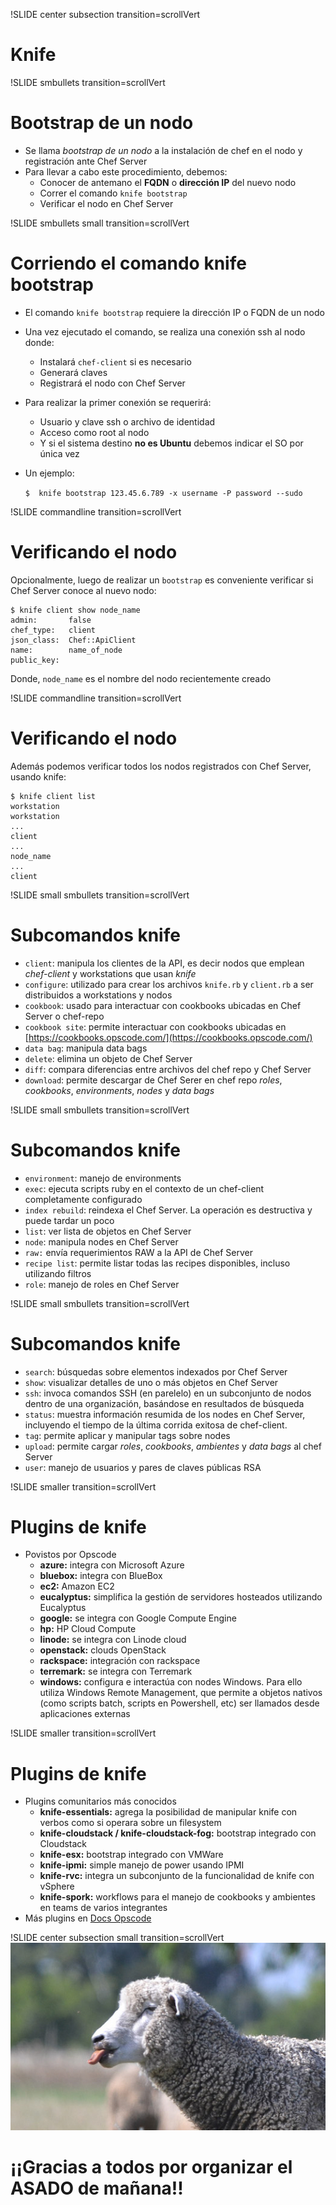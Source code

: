 !SLIDE center subsection transition=scrollVert
# Knife

!SLIDE smbullets transition=scrollVert
# Bootstrap de un nodo

* Se llama *bootstrap de un nodo* a la instalación de chef en el nodo y 
  registración ante Chef Server
* Para llevar a cabo este procedimiento, debemos:
  * Conocer de antemano el **FQDN** o **dirección IP** del nuevo nodo
  * Correr el comando `knife bootstrap`
  * Verificar el nodo en Chef Server

!SLIDE smbullets small transition=scrollVert
# Corriendo el comando knife bootstrap
* El comando `knife bootstrap` requiere la dirección IP o FQDN de un nodo
* Una vez ejecutado el comando, se realiza una conexión ssh al nodo donde:
  * Instalará `chef-client` si es necesario
  * Generará claves
  * Registrará el nodo con Chef Server
* Para realizar la primer conexión se requerirá:
  * Usuario y clave ssh o archivo de identidad
  * Acceso como root al nodo
  * Y si el sistema destino **no es Ubuntu** debemos indicar el SO por única vez
* Un ejemplo:

  `$  knife bootstrap 123.45.6.789 -x username -P password --sudo`

!SLIDE commandline transition=scrollVert
# Verificando el nodo

Opcionalmente, luego de realizar un `bootstrap` es conveniente verificar si
Chef Server conoce al nuevo nodo:

	$ knife client show node_name
	admin:       false
	chef_type:   client
	json_class:  Chef::ApiClient
	name:        name_of_node
	public_key:

Donde, `node_name` es el nombre del nodo recientemente creado


!SLIDE commandline transition=scrollVert
# Verificando el nodo

Además podemos verificar todos los nodos registrados con Chef Server, usando
knife:

	$ knife client list
	workstation
	workstation
	...
	client
	...
	node_name
	...
	client

!SLIDE small smbullets transition=scrollVert
# Subcomandos knife

* `client`: manipula los clientes de la API, es decir nodos que emplean
   *chef-client* y workstations que usan *knife*
* `configure`: utilizado para crear los archivos `knife.rb` y `client.rb` a ser
   distribuidos a workstations y nodos
* `cookbook`: usado para interactuar con cookbooks ubicadas en Chef Server o
  chef-repo
* `cookbook site`: permite interactuar con cookbooks ubicadas en
  [https://cookbooks.opscode.com/](https://cookbooks.opscode.com/)
* `data bag`: manipula data bags 
* `delete`: elimina un objeto de Chef Server
* `diff`: compara diferencias entre archivos del chef repo y Chef Server
* `download`: permite descargar de Chef Serer en chef repo *roles*, *cookbooks*,
  *environments*, *nodes* y *data bags* 

!SLIDE small smbullets transition=scrollVert
# Subcomandos knife
* `environment`: manejo de environments
* `exec`: ejecuta scripts ruby en el contexto de un chef-client completamente 
  configurado
* `index rebuild`: reindexa el Chef Server. La operación es destructiva y puede
  tardar un poco
* `list`: ver lista de objetos en Chef Server 
* `node`: manipula nodes en Chef Server
* `raw:` envía requerimientos RAW a la API de Chef Server 
* `recipe list`: permite listar todas las recipes disponibles, incluso
  utilizando filtros
* `role`: manejo de roles en Chef Server

!SLIDE small smbullets transition=scrollVert
# Subcomandos knife
* `search`: búsquedas sobre elementos indexados por Chef Server
* `show`: visualizar detalles de uno o más objetos en Chef Server
* `ssh`: invoca comandos SSH (en parelelo) en un subconjunto de nodos dentro de
  una organización, basándose en resultados de búsqueda
* `status`: muestra información resumida de los nodes en Chef Server, incluyendo
  el tiempo de la última corrida exitosa de chef-client.
* `tag`: permite aplicar y manipular tags sobre nodes
* `upload`: permite cargar *roles*, *cookbooks*, *ambientes* y *data bags* al
  chef Server
* `user`: manejo de usuarios y pares de claves públicas RSA

!SLIDE smaller transition=scrollVert
# Plugins de knife
* Povistos por Opscode
  * **azure:** integra con Microsoft Azure
  * **bluebox:** integra con BlueBox
  * **ec2:** Amazon EC2
  * **eucalyptus:** simplifica la gestión de servidores hosteados utilizando
    Eucalyptus
  * **google:** se integra con Google Compute Engine 
  * **hp:** HP Cloud Compute
  * **linode:** se integra con Linode cloud
  * **openstack:** clouds OpenStack
  * **rackspace:** integración con rackspace
  * **terremark:** se integra con Terremark
  * **windows:** configura e interactúa con nodes Windows. Para ello utiliza
    Windows Remote Management, que permite a objetos nativos (como scripts
batch, scripts en Powershell, etc) ser llamados desde aplicaciones externas

!SLIDE smaller transition=scrollVert
# Plugins de knife
* Plugins comunitarios más conocidos
  * **knife-essentials:** agrega la posibilidad de manipular knife con verbos como
    si operara sobre un filesystem
  * **knife-cloudstack / knife-cloudstack-fog:** bootstrap integrado con
    Cloudstack
  * **knife-esx:** bootstrap integrado con VMWare 
  * **knife-ipmi:** simple manejo de power usando IPMI
  * **knife-rvc:** integra un subconjunto de la funcionalidad de knife con
    vSphere
  * **knife-spork:** workflows para el manejo de cookbooks y ambientes en teams
    de varios integrantes
* Más plugins en [Docs Opscode](http://docs.opscode.com/community_plugin_knife.html)

!SLIDE center subsection small transition=scrollVert
![saca-lengua](saca-lengua.png)
# ¡¡Gracias a todos por organizar el ASADO de mañana!!

